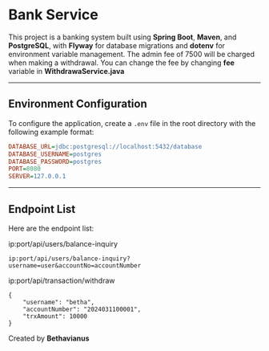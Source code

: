 # Bank Service

This project is a banking system built using **Spring Boot**, **Maven**, and **PostgreSQL**, with **Flyway** for database migrations and **dotenv** for environment variable management.
The admin fee of 7500 will be charged when making a withdrawal. You can change the fee by changing **fee** variable in **WithdrawaService.java**

---

## Environment Configuration

To configure the application, create a `.env` file in the root directory with the following example format:

```ini
DATABASE_URL=jdbc:postgresql://localhost:5432/database
DATABASE_USERNAME=postgres
DATABASE_PASSWORD=postgres
PORT=8080
SERVER=127.0.0.1
```

---

## Endpoint List

Here are the endpoint list:

ip:port/api/users/balance-inquiry
```
ip:port/api/users/balance-inquiry?username=user&accountNo=accountNumber
```

ip:port/api/transaction/withdraw
```
{
    "username": "betha",
    "accountNumber": "2024031100001",
    "trxAmount": 10000
}
```

Created by **Bethavianus**